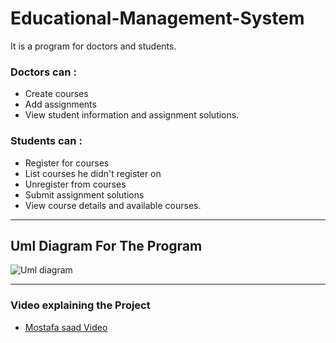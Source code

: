 # Educational-Management-System
It is a program for doctors and students.
### Doctors can :
* Create courses
* Add assignments
* View student information and assignment solutions.

### Students can :
* Register for courses
* List courses he didn't register on 
* Unregister from courses
* Submit assignment solutions
* View course details and available courses.
---
## Uml Diagram For The Program 

![Uml diagram](https://github.com/yousef132/Educational-Management-System/assets/88557193/9d3e6719-df26-4fe3-8781-6b15e12c9d0f)

---
### Video explaining the Project

* [Mostafa saad Video](https://www.youtube.com/watch?v=hsEGVVu7_lE&ab_channel=ArabicCompetitiveProgramming)
